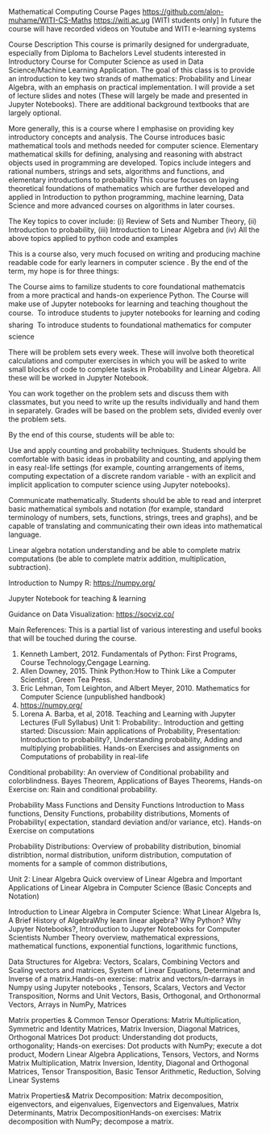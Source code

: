Mathematical Computing 
Course Pages
https://github.com/alon-muhame/WITI-CS-Maths
https://witi.ac.ug [WITI students only]
In future the course will have recorded videos on Youtube and WITI e-learning systems

Course Description
This course is primarily designed for undergraduate, especially from Diploma to Bachelors Level students interested in Introductory Course for Computer Science as used in Data Science/Machine Learning Application. The goal of this class is to provide an introduction to key two strands of mathematics: Probability and Linear Algebra, with an emphasis on practical implementation. I will provide a set of lecture slides and notes (These will largely be made and presented in Jupyter Notebooks). There are additional background textbooks that are largely optional.

More generally, this is a course where I emphasise on providing key introductory concepts and analysis. The Course introduces basic mathematical tools and methods needed for computer science.
Elementary mathematical skills for defining, analysing and reasoning with abstract objects used in programming are developed. Topics include integers and rational numbers, strings and sets, algorithms and functions, and elementary introductions to probability This course focuses on laying theoretical foundations of mathematics which are further developed and applied in Introduction to python programming, machine learning, Data Science and more advanced courses on algorithms in later courses.

The Key topics to cover include: 
(i) Review of Sets and Number Theory, 
(ii) Introduction to probability, 
(iii) Introduction to Linear Algebra and
(iv) All the above topics applied to python code and examples

This is a course also, very much focused on writing and producing machine readable code for early learners in computer science . By the end of the term, my hope is for three things:

The Course aims to familize students to core foundational mathematcis from a more practical and hands-on experience Python. The Course will make use of Jupyter notebooks for learning and teaching thoughout the course.
 To introduce students to jupyter notebooks for learning and coding sharing
 To introduce students to foundational mathematics for computer science

There will be problem sets every week. These will involve both theoretical calculations and computer exercises in which you will be asked to write small blocks of code to complete tasks in Probability and Linear Algebra. All these will be worked in Jupyter Notebook. 

You can work together on the problem sets and discuss them with classmates, but you need to write up the results individually and hand them in separately. Grades will be based on the problem sets, divided evenly over the problem sets.

By the end of this course, students will be able to:

Use and apply counting and probability techniques. Students should be comfortable with basic ideas in probability and counting, and applying them in easy real-life settings (for example, counting arrangements of items, computing expectation of a discrete random variable - with an explicit and implicit application to computer science using Jupyter notebooks).

 Communicate mathematically. Students should be able to read and interpret basic mathematical symbols and notation (for example, standard terminology of numbers,
sets, functions, strings, trees and graphs), and be capable of translating and communicating their own ideas into mathematical language.

 Linear algebra notation understanding and be able to complete matrix computations (be able to complete matrix addition, multiplication, subtraction).

Introduction to Numpy R: https://numpy.org/

Jupyter Notebook for teaching & learning

Guidance on Data Visualization: https://socviz.co/

Main References:
This is a partial list of various interesting and useful books that will be touched during the course.

1. Kenneth Lambert, 2012. Fundamentals of Python: First Programs, Course Technology,Cengage Learning.
2. Allen Downey, 2015. Think Python:How to Think Like a Computer Scientist , Green Tea Press.
3. Eric Lehman, Tom Leighton, and Albert Meyer, 2010. Mathematics for Computer Science (unpublished handbook)
4. https://numpy.org/
5. Lorena A. Barba, et al, 2018. Teaching and Learning with Jupyter
Lectures (Full Syllabus)
Unit 1: Probability:. Introduction and getting started: Discussion:
Main applications of Probability, Presentation: Introduction to probability?,
Understanding probability, Adding and multiplying probabilities.
Hands-on Exercises and assignments on Computations of probability in real-life

Conditional probability: An overview of Conditional probability
and colorblindness. Bayes Theorem, Applications of Bayes Theorems,
Hands-on Exercise on: Rain and conditional probability.

Probability Mass Functions and Density Functions Introduction
to Mass functions, Density Functions, probability distributions,
Moments of Probability( expectation, standard deviation and/or variance,
etc). Hands-on Exercise on computations

Probability Distributions: Overview of probability distribution, binomial
distribtion, normal distribution, uniform distribution, computation
of moments for a sample of common distributions,

Unit 2: Linear Algebra Quick overview of Linear Algebra and Important
Applications of Linear Algebra in Computer Science (Basic
Concepts and Notation)

Introduction to Linear Algebra in Computer Science: What
Linear Algebra Is, A Brief History of AlgebraWhy learn linear algebra?
Why Python? Why Jupyter Notebooks?, Introduction to Jupyter
Notebooks for Computer Scientists Number Theory overview, mathematical
expressions, mathematical functions, exponential functions,
logarithmic functions,

Data Structures for Algebra: Vectors, Scalars, Combining Vectors
and Scaling vectors and matrices, System of Linear Equations,
Determinat and Inverse of a matrix.Hands-on exercise: matrix
and vectors/n-darrays in Numpy using Jupyter notebooks , Tensors,
Scalars, Vectors and Vector Transposition, Norms and Unit Vectors,
Basis, Orthogonal, and Orthonormal Vectors, Arrays in NumPy, Matrices

Matrix properties & Common Tensor Operations: Matrix Multiplication,
Symmetric and Identity Matrices, Matrix Inversion, Diagonal
Matrices, Orthogonal Matrices Dot product: Understanding
dot products, orthogonality; Hands-on exercises: Dot products with
NumPy; execute a dot product, Modern Linear Algebra Applications,
Tensors, Vectors, and Norms Matrix Multiplication, Matrix Inversion,
Identity, Diagonal and Orthogonal Matrices, Tensor Transposition, Basic
Tensor Arithmetic, Reduction, Solving Linear Systems

Matrix Properties& Matrix Decomposition: Matrix decomposition,
eigenvectors, and eigenvalues, Eigenvectors and Eigenvalues, Matrix
Determinants, Matrix DecompositionHands-on exercises: Matrix
decomposition with NumPy; decompose a matrix.
